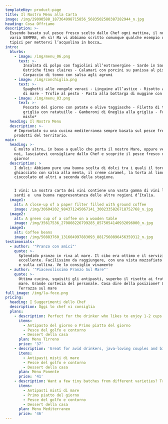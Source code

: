 ```yaml
---
templateKey: product-page
title: Il Nostro Menu alla Carta
image: /img/29090588_187364998715856_5683502580387282944_n.jpg
heading: Cosa Offriamo
description: >-
  Essendo basato sul pesce fresco scelto dallo Chef ogni mattina, il nostro menu
  varia SEMPRE, eh sì! Ma vi abbiamo scritto comunque qualche esempio di piatti
  tipici per mettervi l’acquolina in bocca…
intro:
  blurbs:
    - image: /img/menu_06.png
      text: >-
        Insalata di polpo con fagiolini all’extravergine - Sarde in Saor -
        Ostriche fines claires - Calamari con porcini su panissa al pistacchio -
        Carpaccio di tonno con salsa agli agrumi
    - image: /img/conchiglia.png
      text: >-
        Spaghetti alle vongole veraci - Linguine all’astice - Risotto ai frutti
        di mare - Trofie al pesto - Pasta alla bottarga di muggine con trombette
    - image: /img/menu_03.png
      text: >-
        Pescato del giorno con patate e olive taggiasche - Filetto di tonno alla
        griglia con ratatuille - Gamberoni di Oneglia alla griglia - Fritto
        misto*
  heading: Il Nostro Menu
  description: >-
    # Improntato su una cucina mediterranea sempre basata sul pesce fresco e
    prodotti del territorio.
main:
  heading: >-
    E molto altro… in base a quello che porta il nostro Mare, oppure venite da
    noi, lasciatevi consigliare dallo Chef e scoprite il pesce fresco del
    giorno!
  description: >
    I dolci: Abbiamo pure una buona scelta di dolci tra i quali il torroncino
    ghiacciato con salsa alla menta, il creme caramel, la torta al limone o al
    cioccolato ed altri a seconda della stagione.


    I vini: La nostra carta dei vini contiene una vasta gamma di vini liguri e
    sardi e  una buona rappresentanza delle altre regioni d’Italia.
  image1:
    alt: A close-up of a paper filter filled with ground coffee
    image: /img/30604202_984371245067141_3002335826718752768_n.jpg
  image2:
    alt: A green cup of a coffee on a wooden table
    image: /img/35617536_270808226799285_8575054140932096000_n.jpg
  image3:
    alt: Coffee beans
    image: /img/50883760_131604997883093_8817560896456359312_n.jpg
testimonials:
  - author: '"Pranzo con amici"'
    quote: >-
      Splendido pranzo in riva al mare. Il cibo era ottimo e il servizio
      eccellente. Facilissimo da raggiungere, con una vista mozzafiato sul mare
      e sulla collina. Ve lo consiglio vivamente
  - author: '"Piacevolissimo Pranzo Sul Mare"'
    quote: >-
      Ottima cucina, squisiti gli antipasti, superbo il risotto ai frutti di
      mare. Grande cortesia del personale. Cosa dire della posizione? Una
      Terrazza sul mare
full_image: /img/la-foce.png
pricing:
  heading: I Suggerimenti dello Chef
  description: Oggi lo chef vi consiglia
  plans:
    - description: Perfect for the drinker who likes to enjoy 1-2 cups per day.
      items:
        - Antipasto del giorno o Primo piatto del giorno
        - Pesce del golfo e contorno
        - Dessert della casa
      plan: Menu Tirreno
      price: '37'
    - description: 'Great for avid drinkers, java-loving couples and bigger crowds'
      items:
        - Antipasti misti di mare
        - Pesce del golfo e contorno
        - Dessert della casa
      plan: Menu Ponente
      price: '41'
    - description: Want a few tiny batches from different varieties? Try our custom plan
      items:
        - Antipasti misti di mare
        - Primo piatto del giorno
        - Pesce del golfo e contorno
        - Dessert della casa
      plan: Menu Mediterraneo
      price: '46'
---
```


